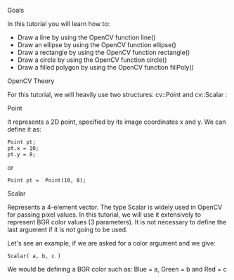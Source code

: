 Goals

In this tutorial you will learn how to:

* Draw a line by using the OpenCV function line()
* Draw an ellipse by using the OpenCV function ellipse()
* Draw a rectangle by using the OpenCV function rectangle()
* Draw a circle by using the OpenCV function circle()
* Draw a filled polygon by using the OpenCV function fillPoly()

OpenCV Theory

For this tutorial, we will heavily use two structures: cv::Point and cv::Scalar :

Point

It represents a 2D point, specified by its image coordinates x and y. We can define it as:

```
Point pt;
pt.x = 10;
pt.y = 8;
```

or

```
Point pt =  Point(10, 8);
```

Scalar

Represents a 4-element vector. The type Scalar is widely used in OpenCV for passing pixel values.
In this tutorial, we will use it extensively to represent BGR color values (3 parameters). It is not necessary to define the last argument if it is not going to be used.

Let's see an example, if we are asked for a color argument and we give:

```
Scalar( a, b, c )
```

We would be defining a BGR color such as: Blue = a, Green = b and Red = c